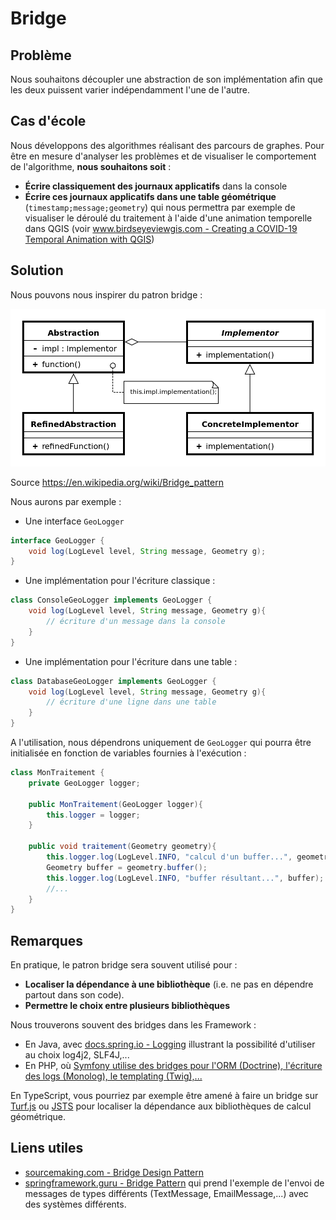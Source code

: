 # Bridge

## Problème

Nous souhaitons découpler une abstraction de son implémentation afin que les deux puissent
varier indépendamment l'une de l'autre.

## Cas d'école

Nous développons des algorithmes réalisant des parcours de graphes. Pour être en mesure d'analyser les problèmes et de visualiser le comportement de l'algorithme, **nous souhaitons soit** :

* **Écrire classiquement des journaux applicatifs** dans la console
* **Écrire ces journaux applicatifs dans une table géométrique** (`timestamp;message;geometry`) qui nous permettra par exemple de visualiser le déroulé du traitement à l'aide d'une animation temporelle dans QGIS (voir [www.birdseyeviewgis.com - Creating a COVID-19 Temporal Animation with QGIS](https://www.birdseyeviewgis.com/blog/2020/8/14/creating-a-covid-19-temporal-animation-with-qgis))

## Solution

Nous pouvons nous inspirer du patron bridge :

![UML Bridge](uml/UML_Bridge.png)

Source [<https://en.wikipedia.org/wiki/Bridge_pattern>](https://en.wikipedia.org/wiki/Bridge_pattern)

Nous aurons par exemple :

* Une interface `GeoLogger`

```java
interface GeoLogger {
    void log(LogLevel level, String message, Geometry g);
}
```

* Une implémentation pour l'écriture classique :

```java
class ConsoleGeoLogger implements GeoLogger {
    void log(LogLevel level, String message, Geometry g){
        // écriture d'un message dans la console
    }
}
```

* Une implémentation pour l'écriture dans une table :

```java
class DatabaseGeoLogger implements GeoLogger {
    void log(LogLevel level, String message, Geometry g){
        // écriture d'une ligne dans une table
    }
}
```

A l'utilisation, nous dépendrons uniquement de `GeoLogger` qui pourra être initialisée en fonction de variables fournies à l'exécution :

```java
class MonTraitement {
    private GeoLogger logger;

    public MonTraitement(GeoLogger logger){
        this.logger = logger;
    }

    public void traitement(Geometry geometry){
        this.logger.log(LogLevel.INFO, "calcul d'un buffer...", geometry);
        Geometry buffer = geometry.buffer();
        this.logger.log(LogLevel.INFO, "buffer résultant...", buffer);
        //...
    }
}
```

## Remarques

En pratique, le patron bridge sera souvent utilisé pour :

* **Localiser la dépendance à une bibliothèque** (i.e. ne pas en dépendre partout dans son code).
* **Permettre le choix entre plusieurs bibliothèques**

Nous trouverons souvent des bridges dans les Framework :

* En Java, avec [docs.spring.io - Logging](https://docs.spring.io/spring-framework/reference/core/spring-jcl.html) illustrant la possibilité d'utiliser au choix log4j2, SLF4J,...
* En PHP, où [Symfony utilise des bridges pour l'ORM (Doctrine), l'écriture des logs (Monolog), le templating (Twig),...](https://github.com/symfony/symfony/tree/7.2/src/Symfony/Bridge)

En TypeScript, vous pourriez par exemple être amené à faire un bridge sur [Turf.js](https://turfjs.org/) ou [JSTS](https://github.com/bjornharrtell/jsts?tab=readme-ov-file#jsts) pour localiser la dépendance aux bibliothèques de calcul géométrique.


## Liens utiles

* [sourcemaking.com - Bridge Design Pattern](https://sourcemaking.com/design_patterns/bridge)
* [springframework.guru - Bridge Pattern](https://springframework.guru/gang-of-four-design-patterns/bridge-pattern/) qui prend l'exemple de l'envoi de messages de types différents (TextMessage, EmailMessage,...) avec des systèmes différents.

